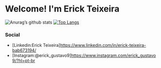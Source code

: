 # Welcome! I'm Erick Teixeira<br>

![Anurag’s github stats](https://github-readme-stats.vercel.app/api?username=Erick-Teixeira&show_icons=true&count_private=true&theme=tokyonight)
[![Top Langs](https://github-readme-stats.vercel.app/api/top-langs/?username=Erick-Teixeira&layout=compact&theme=tokyonight)](https://github.com/Erick-Teixeira/github-readme-stats)<br>

### Social <br>
 - [Linkedin:Erick Teixeira]https://www.linkedin.com/in/erick-teixeira-bab673194/
 - [Instagram:@erick_gustavo9]https://www.instagram.com/erick_gustavo9/?hl=pt-br
